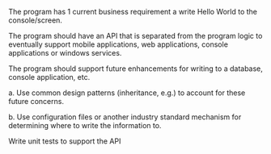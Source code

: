 The program has 1 current business requirement a write Hello World to the console/screen.

The program should have an API that is separated from the program logic to eventually support mobile applications, web applications, console applications or windows services.

The program should support future enhancements for writing to a database, console application, etc.

a. Use common design patterns (inheritance, e.g.) to account for these future concerns.

b. Use configuration files or another industry standard mechanism for determining where to write the information to.

Write unit tests to support the API
